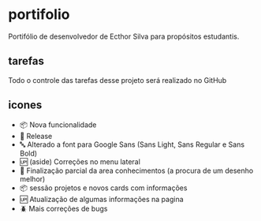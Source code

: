 # portifolio

Portifólio de desenvolvedor de Ecthor Silva para propósitos estudantis.

## tarefas

Todo o controle das tarefas desse projeto será realizado no GitHub

## icones

- :package: Nova funcionalidade
- :checkered_flag: Release
- :abc: Alterado a font para Google Sans (Sans Light, Sans Regular e Sans Bold)
- :up: (aside) Correções no menu lateral
- :closed_book: Finalização parcial da area conhecimentos (a procura de um desenho melhor)
- :package: sessão projetos e novos cards com informações
- :up: Atualização de algumas informações na pagina
- :beetle: Mais correções de bugs